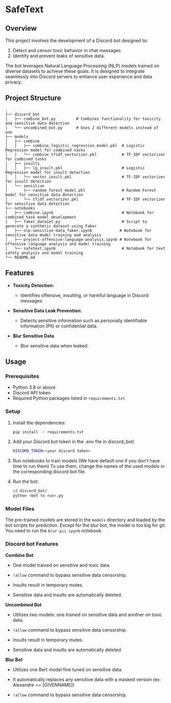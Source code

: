 # SafeText

## Overview
This project involves the development of a Discord bot designed to:
1. Detect and censor toxic behavior in chat messages.
2. Identify and prevent leaks of sensitive data.

The bot leverages Natural Language Processing (NLP) models trained on diverse datasets to achieve these goals. It is designed to integrate seamlessly into Discord servers to enhance user experience and data privacy.

## Project Structure

```
.
├── discord_bot
│   ├── combine_bot.py         # Combines functionality for toxicity and sensitive data detection
│   └── uncombined_bot.py      # Uses 2 different models instead of one
├── models
│   ├── combine
│   │   ├── combine_logistic_regression_model.pkl  # Logistic Regression model for combined tasks
│   │   └── combine_tfidf_vectorizer.pkl           # TF-IDF vectorizer for combined tasks
│   ├── insults
│   │   ├── lg_insult.pkl                          # Logistic Regression model for insult detection
│   │   └── vector_insult.pkl                      # TF-IDF vectorizer for insult detection
│   └── sensitive
│       ├── random_forest_model.pkl                # Random Forest model for sensitive data detection
│       └── tfidf_vectorizer.pkl                   # TF-IDF vectorizer for sensitive data detection
├── notebooks
│   ├── combine.ipynb                              # Notebook for combined task model development
│   ├── faker_dataset.py                           # Script to generate a synthetic dataset using Faker
│   ├── nlp-sensitive-data_faker.ipynb            # Notebook for sensitive data model training and analysis
│   ├── project-offensive-language-analysis.ipynb # Notebook for offensive language analysis and model training
│   └── safetext.ipynb                             # Notebook for text safety analysis and model training
└── README.md
```

## Features
- **Toxicity Detection:**
  - Identifies offensive, insulting, or harmful language in Discord messages.

- **Sensitive Data Leak Prevention:**
  - Detects sensitive information such as personally identifiable information (PII) or confidential data.

- **Blur Sensitive Data**
  - Blur sensitive data when leaked.

## Usage

### Prerequisites
- Python 3.8 or above
- Discord API token
- Required Python packages listed in `requirements.txt`

### Setup
1. Install the dependencies:
   ```bash
   pip install -r requirements.txt
   ```
2. Add your Discord bot token in the .env file in discord_bot/
    ```bash
    DISCORD_TOKEN=<your discord token>
    ```
3. Run notebooks to train models (We have default one if you don't have time to run them)
To use them, change the names of the used models in the corresponding discord bot file.

4. Run the bot:
   ```bash
   cd discord_bot/
   python <bot to run>.py
   ```

### Model Files
The pre-trained models are stored in the `models` directory and loaded by the bot scripts for prediction.
Except for the blur bot, the model is too big for git. You need to run the ```blur-pii.ipynb``` notebook.

### Discord bot Features

**Combine Bot**

- One model trained on sensitive and toxic data.

- ```!allow``` command to bypass sensitive data censorship.

- Insults result in temporary mutes.

- Sensitive data and insults are automatically deleted.

**Uncombined Bot**

- Utilizes two models: one trained on sensitive data and another on toxic data.

- ```!allow``` command to bypass sensitive data censorship.

- Insults result in temporary mutes.

- Sensitive data and insults are automatically deleted.

**Blur Bot**

- Utilizes one Bert model fine tuned on sensitive data.

- It automatically replaces any sensitive data with a masked version (ex: Alexandre == [GIVENNAME])

- ```!allow``` command to bypass sensitive data censorship.